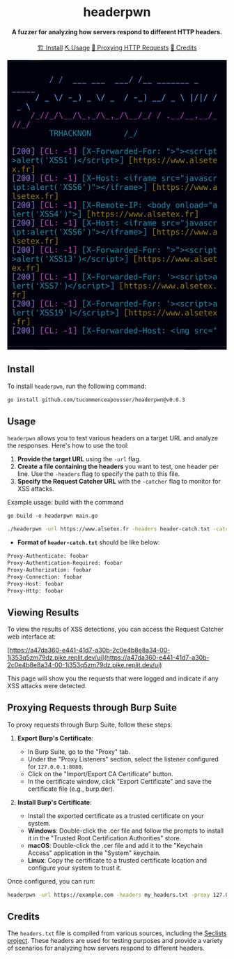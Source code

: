 <h1 align="center">
    headerpwn
    <br>
</h1>

<h4 align="center">A fuzzer for analyzing how servers respond to different HTTP headers.</h4>

<p align="center">
  <a href="#install">🏗️ Install</a>
  <a href="#usage">⛏️ Usage</a>
  <a href="#proxying-requests-through-burp-suite">📡 Proxying HTTP Requests</a>
  <a href="#credits">📜 Credits</a>
  <br>
</p>

<p align="center">
  <img src="https://github.com/tucommenceapousser/headerpwn/blob/main/static/Screenshot_2024-08-03-18-33-42-021_com.android.chrome-edit.jpg?raw=true" alt="headerpwn" />
</p>

## Install
To install `headerpwn`, run the following command:

```sh
go install github.com/tucommenceapousser/headerpwn@v0.0.3
```

## Usage
`headerpwn` allows you to test various headers on a target URL and analyze the responses. Here's how to use the tool:

1. **Provide the target URL** using the `-url` flag.
2. **Create a file containing the headers** you want to test, one header per line. Use the `-headers` flag to specify the path to this file.
3. **Specify the Request Catcher URL** with the `-catcher` flag to monitor for XSS attacks.

Example usage:
build with the command
```
go build -o headerpwn main.go
```

```sh
./headerpwn -url https://www.alsetex.fr -headers header-catch.txt -catcher https://a47da360-e441-41d7-a30b-2c0e4b8e8a34-00-1j353q5zm79dz.pike.replit.dev/__xss_detected__ -output xss_results.txt
```

- **Format of `header-catch.txt`** should be like below:

```plaintext
Proxy-Authenticate: foobar
Proxy-Authentication-Required: foobar
Proxy-Authorization: foobar
Proxy-Connection: foobar
Proxy-Host: foobar
Proxy-Http: foobar
```

## Viewing Results
To view the results of XSS detections, you can access the Request Catcher web interface at:

[https://a47da360-e441-41d7-a30b-2c0e4b8e8a34-00-1j353q5zm79dz.pike.replit.dev/ui](https://a47da360-e441-41d7-a30b-2c0e4b8e8a34-00-1j353q5zm79dz.pike.replit.dev/ui)

This page will show you the requests that were logged and indicate if any XSS attacks were detected.

## Proxying Requests through Burp Suite
To proxy requests through Burp Suite, follow these steps:

1. **Export Burp's Certificate**:
    - In Burp Suite, go to the "Proxy" tab.
    - Under the "Proxy Listeners" section, select the listener configured for `127.0.0.1:8080`.
    - Click on the "Import/Export CA Certificate" button.
    - In the certificate window, click "Export Certificate" and save the certificate file (e.g., burp.der).

2. **Install Burp's Certificate**:
    - Install the exported certificate as a trusted certificate on your system. 
    - **Windows**: Double-click the .cer file and follow the prompts to install it in the "Trusted Root Certification Authorities" store.
    - **macOS**: Double-click the .cer file and add it to the "Keychain Access" application in the "System" keychain.
    - **Linux**: Copy the certificate to a trusted certificate location and configure your system to trust it.

Once configured, you can run:

```sh
headerpwn -url https://example.com -headers my_headers.txt -proxy 127.0.0.1:8080
```

## Credits
The `headers.txt` file is compiled from various sources, including the [Seclists project](https://github.com/danielmiessler/SecLists). These headers are used for testing purposes and provide a variety of scenarios for analyzing how servers respond to different headers.
